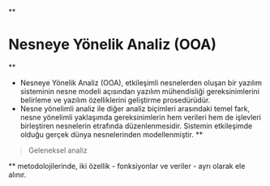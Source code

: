 **

# Nesneye Yönelik Analiz (OOA)

**

 - Nesneye Yönelik Analiz (OOA), etkileşimli nesnelerden oluşan bir yazılım sisteminin nesne modeli açısından yazılım mühendisliği gereksinimlerini belirleme ve yazılım özelliklerini geliştirme prosedürüdür.
 - Nesne yönelimli analiz ile diğer analiz biçimleri arasındaki temel fark, nesne yönelimli yaklaşımda gereksinimlerin hem verileri hem de işlevleri birleştiren nesnelerin etrafında düzenlenmesidir. Sistemin etkileşimde olduğu gerçek dünya nesnelerinden modellenmiştir. **

> Geleneksel analiz

** metodolojilerinde, iki özellik - fonksiyonlar ve veriler - ayrı olarak ele alınır.